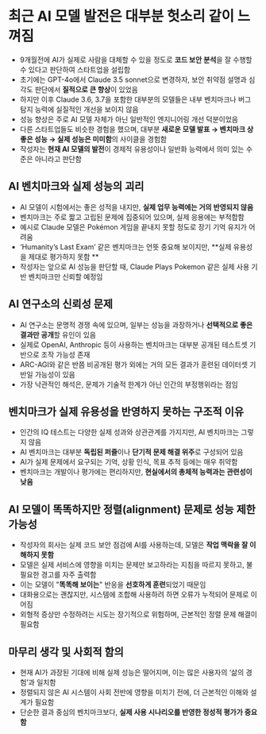 # 최근 AI 모델 발전은 대부분 헛소리 같이 느껴짐


* 9개월전에 AI가 실제로 사람을 대체할 수 있을 정도로 **코드 보안 분석**을 잘 수행할 수 있다고 판단하여 스타트업을 설립함
* 초기에는 GPT-4o에서 Claude 3.5 sonnet으로 변경하자, 보안 취약점 설명과 심각도 판단에서 **질적으로 큰 향상**이 있었음
* 하지만 이후 Claude 3.6, 3.7을 포함한 대부분의 모델들은 내부 벤치마크나 버그 탐지 능력에 실질적인 개선을 보이지 않음
* 성능 향상은 주로 AI 모델 자체가 아닌 일반적인 엔지니어링 개선 덕분이었음
* 다른 스타트업들도 비슷한 경험을 했으며, 대부분 **새로운 모델 발표 → 벤치마크 상 좋은 성능 → 실제 성능은 미미함**의 사이클을 경험함
* 작성자는 **현재 AI 모델의 발전**이 경제적 유용성이나 일반화 능력에서 의미 있는 수준은 아니라고 판단함

AI 벤치마크와 실제 성능의 괴리
------------------

* AI 모델이 시험에서는 좋은 성적을 내지만, **실제 업무 능력에는 거의 반영되지 않음**
* 벤치마크는 주로 짧고 고립된 문제에 집중되어 있으며, 실제 응용에는 부적합함
* 예시로 Claude 모델은 Pokémon 게임을 끝내지 못할 정도로 장기 기억 유지가 어려움
* ‘Humanity’s Last Exam’ 같은 벤치마크는 언뜻 중요해 보이지만, \*\*실제 유용성을 제대로 평가하지 못함 \*\*
* 작성자는 앞으로 AI 성능을 판단할 때, Claude Plays Pokemon 같은 실제 사용 기반 벤치마크만 신뢰할 예정임

AI 연구소의 신뢰성 문제
--------------

* AI 연구소는 문명적 경쟁 속에 있으며, 일부는 성능을 과장하거나 **선택적으로 좋은 결과만 공개**할 유인이 있음
* 실제로 OpenAI, Anthropic 등이 사용하는 벤치마크는 대부분 공개된 테스트셋 기반으로 조작 가능성 존재
* ARC-AGI와 같은 반쯤 비공개된 평가 외에는 거의 모든 결과가 훈련된 데이터셋 기반일 가능성이 있음
* 가장 낙관적인 해석은, 문제가 기술적 한계가 아닌 인간의 부정행위라는 점임

벤치마크가 실제 유용성을 반영하지 못하는 구조적 이유
-----------------------------

* 인간의 IQ 테스트는 다양한 실제 성과와 상관관계를 가지지만, AI 벤치마크는 그렇지 않음
* AI 벤치마크는 대부분 **독립된 퍼즐**이나 **단기적 문제 해결 위주**로 구성되어 있음
* AI가 실제 문제에서 요구되는 기억, 상황 인식, 목표 추적 등에는 매우 취약함
* 벤치마크는 개발이나 평가에는 편리하지만, **현실에서의 총체적 능력과는 관련성이 낮음**

AI 모델이 똑똑하지만 정렬(alignment) 문제로 성능 제한 가능성
----------------------------------------

* 작성자의 회사는 실제 코드 보안 점검에 AI를 사용하는데, 모델은 **작업 맥락을 잘 이해하지 못함**
* 모델은 실제 서비스에 영향을 미치는 문제만 보고하라는 지침을 따르지 못하고, 불필요한 경고를 자주 출력함
* 이는 모델이 "**똑똑해 보이는**" 반응을 **선호하게 훈련**되었기 때문임
* 대화용으로는 괜찮지만, 시스템에 조합해 사용하려 하면 오류가 누적되어 문제로 이어짐
* 외형적 증상만 수정하려는 시도는 장기적으로 위험하며, 근본적인 정렬 문제 해결이 필요함

마무리 생각 및 사회적 함의
---------------

* 현재 AI가 과장된 기대에 비해 실제 성능은 떨어지며, 이는 많은 사용자의 ‘삶의 경험’과 일치함
* 정렬되지 않은 AI 시스템이 사회 전반에 영향을 미치기 전에, 더 근본적인 이해와 설계가 필요함
* 단순한 결과 중심의 벤치마크보다, **실제 사용 시나리오를 반영한 정성적 평가가 중요함**
